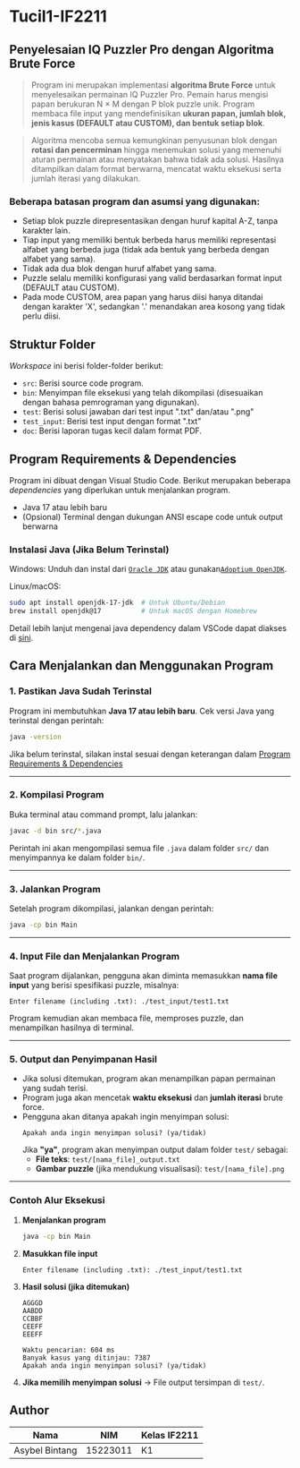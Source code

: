 # Tucil1-IF2211
## Penyelesaian IQ Puzzler Pro dengan Algoritma Brute Force

> Program ini merupakan implementasi **algoritma Brute Force** untuk menyelesaikan permainan IQ Puzzler Pro. Pemain harus mengisi papan berukuran N × M dengan P blok puzzle unik. Program membaca file input yang mendefinisikan **ukuran papan, jumlah blok, jenis kasus (DEFAULT atau CUSTOM), dan bentuk setiap blok**. 

> Algoritma mencoba semua kemungkinan penyusunan blok dengan **rotasi dan pencerminan** hingga menemukan solusi yang memenuhi aturan permainan atau menyatakan bahwa tidak ada solusi. Hasilnya ditampilkan dalam format berwarna, mencatat waktu eksekusi serta jumlah iterasi yang dilakukan.

### Beberapa batasan program dan asumsi yang digunakan:
- Setiap blok puzzle direpresentasikan dengan huruf kapital A-Z, tanpa karakter lain.
- Tiap input yang memiliki bentuk berbeda harus memiliki representasi alfabet yang berbeda juga (tidak ada bentuk yang berbeda dengan alfabet yang sama).
- Tidak ada dua blok dengan huruf alfabet yang sama.
- Puzzle selalu memiliki konfigurasi yang valid berdasarkan format input (DEFAULT atau CUSTOM).
- Pada mode CUSTOM, area papan yang harus diisi hanya ditandai dengan karakter 'X', sedangkan '.' menandakan area kosong yang tidak perlu diisi.

## Struktur Folder
*Workspace* ini berisi folder-folder berikut:
- `src`: Berisi source code program.
- `bin`: Menyimpan file eksekusi yang telah dikompilasi (disesuaikan dengan bahasa pemrograman yang digunakan).
- `test`: Berisi solusi jawaban dari test input ".txt" dan/atau ".png"
- `test_input`: Berisi test input dengan format ".txt"
- `doc`: Berisi laporan tugas kecil dalam format PDF.

## Program Requirements & Dependencies
Program ini dibuat dengan Visual Studio Code. Berikut merupakan beberapa *dependencies* yang diperlukan untuk menjalankan program.
- Java 17 atau lebih baru
- (Opsional) Terminal dengan dukungan ANSI escape code untuk output berwarna

### Instalasi Java (Jika Belum Terinstal)
Windows: Unduh dan instal dari [`Oracle JDK`](https://www.oracle.com/java/technologies/downloads/?er=221886) atau gunakan[`Adoptium OpenJDK`](https://adoptium.net/).

Linux/macOS:
```sh
sudo apt install openjdk-17-jdk  # Untuk Ubuntu/Debian  
brew install openjdk@17          # Untuk macOS dengan Homebrew  
```
Detail lebih lanjut mengenai java dependency dalam VSCode dapat diakses di [sini](https://github.com/microsoft/vscode-java-dependency#manage-dependencies).

## Cara Menjalankan dan Menggunakan Program
### 1. Pastikan Java Sudah Terinstal
Program ini membutuhkan **Java 17 atau lebih baru**.
Cek versi Java yang terinstal dengan perintah:
```sh
java -version
```
Jika belum terinstal, silakan instal sesuai dengan keterangan dalam [Program Requirements & Dependencies](https://github.com/KalengBalsem/Tucil1_15223011?tab=readme-ov-file#program-requirements--dependencies)

---

### 2. Kompilasi Program
Buka terminal atau command prompt, lalu jalankan:
```sh
javac -d bin src/*.java
```
Perintah ini akan mengompilasi semua file `.java` dalam folder `src/` dan menyimpannya ke dalam folder `bin/`.

---

### 3. Jalankan Program
Setelah program dikompilasi, jalankan dengan perintah:
```sh
java -cp bin Main
```

---

### 4. Input File dan Menjalankan Program
Saat program dijalankan, pengguna akan diminta memasukkan **nama file input** yang berisi spesifikasi puzzle, misalnya:
```
Enter filename (including .txt): ./test_input/test1.txt
```
Program kemudian akan membaca file, memproses puzzle, dan menampilkan hasilnya di terminal.

---

### 5. Output dan Penyimpanan Hasil
- Jika solusi ditemukan, program akan menampilkan papan permainan yang sudah terisi.
- Program juga akan mencetak **waktu eksekusi** dan **jumlah iterasi** brute force.
- Pengguna akan ditanya apakah ingin menyimpan solusi:
  ```
  Apakah anda ingin menyimpan solusi? (ya/tidak)
  ```
  Jika **"ya"**, program akan menyimpan output dalam folder `test/` sebagai:
  - **File teks**: `test/[nama_file]_output.txt`
  - **Gambar puzzle** (jika mendukung visualisasi): `test/[nama_file].png`

---

### Contoh Alur Eksekusi
1. **Menjalankan program**
   ```sh
   java -cp bin Main
   ```
2. **Masukkan file input**
   ```
   Enter filename (including .txt): ./test_input/test1.txt
   ```
3. **Hasil solusi (jika ditemukan)**
   ```
   AGGGD  
   AABDD  
   CCBBF  
   CEEFF  
   EEEFF  
   
   Waktu pencarian: 604 ms  
   Banyak kasus yang ditinjau: 7387  
   Apakah anda ingin menyimpan solusi? (ya/tidak)  
   ```
4. **Jika memilih menyimpan solusi** → File output tersimpan di `test/`.


## Author
| Nama | NIM | Kelas IF2211
| --- | --- | --- |
| Asybel Bintang | 15223011 | K1 |